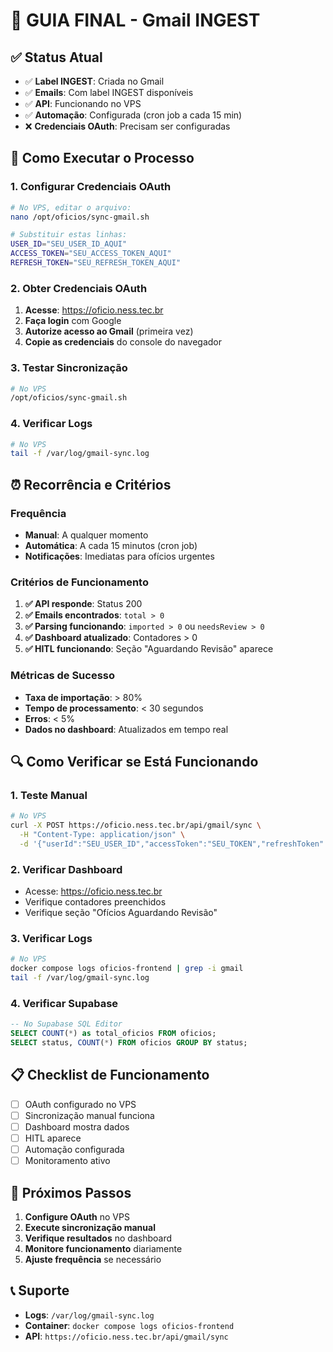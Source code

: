 # 🎯 GUIA FINAL - Gmail INGEST

## ✅ **Status Atual**
- ✅ **Label INGEST**: Criada no Gmail
- ✅ **Emails**: Com label INGEST disponíveis  
- ✅ **API**: Funcionando no VPS
- ✅ **Automação**: Configurada (cron job a cada 15 min)
- ❌ **Credenciais OAuth**: Precisam ser configuradas

## 🚀 **Como Executar o Processo**

### **1. Configurar Credenciais OAuth**
```bash
# No VPS, editar o arquivo:
nano /opt/oficios/sync-gmail.sh

# Substituir estas linhas:
USER_ID="SEU_USER_ID_AQUI"
ACCESS_TOKEN="SEU_ACCESS_TOKEN_AQUI" 
REFRESH_TOKEN="SEU_REFRESH_TOKEN_AQUI"
```

### **2. Obter Credenciais OAuth**
1. **Acesse**: https://oficio.ness.tec.br
2. **Faça login** com Google
3. **Autorize acesso ao Gmail** (primeira vez)
4. **Copie as credenciais** do console do navegador

### **3. Testar Sincronização**
```bash
# No VPS
/opt/oficios/sync-gmail.sh
```

### **4. Verificar Logs**
```bash
# No VPS
tail -f /var/log/gmail-sync.log
```

## ⏰ **Recorrência e Critérios**

### **Frequência**
- **Manual**: A qualquer momento
- **Automática**: A cada 15 minutos (cron job)
- **Notificações**: Imediatas para ofícios urgentes

### **Critérios de Funcionamento**
1. **✅ API responde**: Status 200
2. **✅ Emails encontrados**: `total > 0`
3. **✅ Parsing funcionando**: `imported > 0` ou `needsReview > 0`
4. **✅ Dashboard atualizado**: Contadores > 0
5. **✅ HITL funcionando**: Seção "Aguardando Revisão" aparece

### **Métricas de Sucesso**
- **Taxa de importação**: > 80%
- **Tempo de processamento**: < 30 segundos
- **Erros**: < 5%
- **Dados no dashboard**: Atualizados em tempo real

## 🔍 **Como Verificar se Está Funcionando**

### **1. Teste Manual**
```bash
# No VPS
curl -X POST https://oficio.ness.tec.br/api/gmail/sync \
  -H "Content-Type: application/json" \
  -d '{"userId":"SEU_USER_ID","accessToken":"SEU_TOKEN","refreshToken":"SEU_REFRESH"}'
```

### **2. Verificar Dashboard**
- Acesse: https://oficio.ness.tec.br
- Verifique contadores preenchidos
- Verifique seção "Ofícios Aguardando Revisão"

### **3. Verificar Logs**
```bash
# No VPS
docker compose logs oficios-frontend | grep -i gmail
tail -f /var/log/gmail-sync.log
```

### **4. Verificar Supabase**
```sql
-- No Supabase SQL Editor
SELECT COUNT(*) as total_oficios FROM oficios;
SELECT status, COUNT(*) FROM oficios GROUP BY status;
```

## 📋 **Checklist de Funcionamento**
- [ ] OAuth configurado no VPS
- [ ] Sincronização manual funciona
- [ ] Dashboard mostra dados
- [ ] HITL aparece
- [ ] Automação configurada
- [ ] Monitoramento ativo

## 🎯 **Próximos Passos**
1. **Configure OAuth** no VPS
2. **Execute sincronização manual**
3. **Verifique resultados** no dashboard
4. **Monitore funcionamento** diariamente
5. **Ajuste frequência** se necessário

## 📞 **Suporte**
- **Logs**: `/var/log/gmail-sync.log`
- **Container**: `docker compose logs oficios-frontend`
- **API**: `https://oficio.ness.tec.br/api/gmail/sync`
